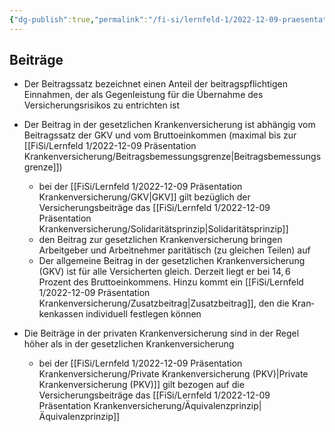 ```yaml
---
{"dg-publish":true,"permalink":"/fi-si/lernfeld-1/2022-12-09-praesentation-krankenversicherung/beitraege/"}
---
```



## Beiträge

- Der Beitragssatz bezeichnet einen Anteil der beitragspflichtigen Einnahmen, der als Gegenleistung für die Übernahme des Versicherungsrisikos zu entrichten ist

- Der Beitrag in der gesetzlichen Krankenversicherung ist abhängig vom Beitragssatz der GKV und vom Bruttoeinkommen (maximal bis zur [[FiSi/Lernfeld 1/2022-12-09 Präsentation Krankenversicherung/Beitragsbemessungsgrenze\|Beitragsbemessungsgrenze]])
	- bei der [[FiSi/Lernfeld 1/2022-12-09 Präsentation Krankenversicherung/GKV\|GKV]] gilt bezüglich der Versicherungsbeiträge das [[FiSi/Lernfeld 1/2022-12-09 Präsentation Krankenversicherung/Solidaritätsprinzip\|Solidaritätsprinzip]]
	- den Beitrag zur gesetzlichen Krankenversicherung bringen Arbeitgeber und Arbeitnehmer paritätisch (zu gleichen Teilen) auf 
	- Der allgemeine Beitrag in der gesetzlichen Kran­ken­ver­si­che­rung (GKV) ist für alle Versicherten gleich. Derzeit liegt er bei $14,6$ Prozent des Bruttoeinkommens. Hinzu kommt ein [[FiSi/Lernfeld 1/2022-12-09 Präsentation Krankenversicherung/Zusatzbeitrag\|Zusatzbeitrag]], den die Kran­ken­kas­sen individuell festlegen können

- Die Beiträge in der privaten Krankenversicherung sind in der Regel höher als in der gesetzlichen Krankenversicherung
	- bei der [[FiSi/Lernfeld 1/2022-12-09 Präsentation Krankenversicherung/Private Krankenversicherung (PKV)\|Private Krankenversicherung (PKV)]] gilt bezogen auf die Versicherungsbeiträge das [[FiSi/Lernfeld 1/2022-12-09 Präsentation Krankenversicherung/Äquivalenzprinzip\|Äquivalenzprinzip]]


